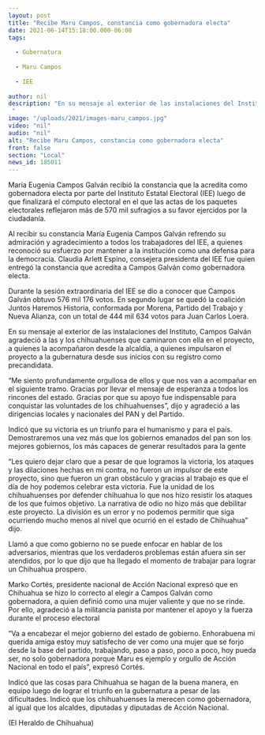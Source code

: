 ```yaml
---
layout: post
title: "Recibe Maru Campos, constancia como gobernadora electa"
date: 2021-06-14T15:18:00.000-06:00
tags:
  
  - Gubernatura
  
  - Maru Campos
  
  - IEE
  
author: nil
description: "En su mensaje al exterior de las instalaciones del Instituto, Campos Galván agradeció a las y los chihuahuenses que caminaron con ella en el proyecto, a quienes la acompañaron desde la alcaldía "
image: "/uploads/2021/images-maru_campos.jpg"
video: "nil"
audio: "nil"
alt: "Recibe Maru Campos, constancia como gobernadora electa"
front: false
section: "Local"
news_id: 185011
---
```


María Eugenia Campos Galván recibió la constancia que la acredita como gobernadora electa por parte del Instituto Estatal Electoral (IEE) luego de que finalizará el cómputo electoral en el que las actas de los paquetes electorales reflejaron más de 570 mil sufragios a su favor ejercidos por la ciudadanía.

Al recibir su constancia María Eugenia Campos Galván refrendo su admiración y agradecimiento a todos los trabajadores del IEE, a quienes reconoció su esfuerzo por mantener a la institución como una defensa para la democracia. Claudia Arlett Espino, consejera presidenta del IEE fue quien entregó la constancia que acredita a Campos Galván como gobernadora electa.

Durante la sesión extraordinaria del IEE se dio a conocer que Campos Galván obtuvo 576 mil 176 votos. En segundo lugar se quedó la coalición Juntos Haremos Historia, conformada por Morena, Partido del Trabajo y Nueva Alianza, con un total de 444 mil 634 votos para Juan Carlos Loera.

En su mensaje al exterior de las instalaciones del Instituto, Campos Galván agradeció a las y los chihuahuenses que caminaron con ella en el proyecto, a quienes la acompañaron desde la alcaldía, a quienes impulsaron el proyecto a la gubernatura desde sus inicios con su registro como precandidata.

“Me siento profundamente orgullosa de ellos y que nos van a acompañar en el siguiente tramo. Gracias por llevar el mensaje de esperanza a todos los rincones del estado. Gracias por que su apoyo fue indispensable para conquistar las voluntades de los chihuahuenses”, dijo y agradeció a las dirigencias locales y nacionales del PAN y del Partido.

Indicó que su victoria es un triunfo para el humanismo y para el país. Demostraremos una vez más que los gobiernos emanados del pan son los mejores gobiernos, los más capaces de generar resultados para la gente

“Les quiero dejar claro que a pesar de que logramos la victoria, los ataques y las dilaciones hechas en mi contra, no fueron un impulsor de este proyecto, sino que fueron un gran obstáculo y gracias al trabajo es que el día de hoy podemos celebrar esta victoria. Fue la unidad de los chihuahuenses por defender chihuahua lo que nos hizo resistir los ataques de los que fuimos objetivo. La narrativa de odio no hizo más que debilitar este proyecto. La división es un error y no podemos permitir que siga ocurriendo mucho menos al nivel que ocurrió en el estado de Chihuahua” dijo.

Llamó a que como gobierno no se puede enfocar en hablar de los adversarios, mientras que los verdaderos problemas están afuera sin ser atendidos, por lo que dijo que ha llegado el momento de trabajar para lograr un Chihuahua prospero.

Marko Cortés, presidente nacional de Acción Nacional expresó que en Chihuahua se hizo lo correcto al elegir a Campos Galván como gobernadora, a quien definió como una mujer valiente y que no se rinde. Por ello, agradeció a la militancia panista por mantener el apoyo y la fuerza durante el proceso electoral

“Va a encabezar el mejor gobierno del estado de gobierno. Enhorabuena mi querida amiga estoy muy satisfecho de ver como una mujer que se forjo desde la base del partido, trabajando, paso a paso, poco a poco, hoy pueda ser, no solo gobernadora porque Maru es ejemplo y orgullo de Acción Nacional en todo el país”, expresó Cortés.

Indicó que las cosas para Chihuahua se hagan de la buena manera, en equipo luego de lograr el triunfo en la gubernatura a pesar de las dificultades. Indicó que los chihuahuenses la merecen como gobernadora, al igual que los alcaldes, diputadas y diputadas de Acción Nacional.

(El Heraldo de Chihuahua)